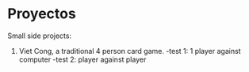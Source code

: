 # Proyectos
Small side projects:

1. Viet Cong, a traditional 4 person card game.
  -test 1: 1 player against computer
  -test 2: player against player
